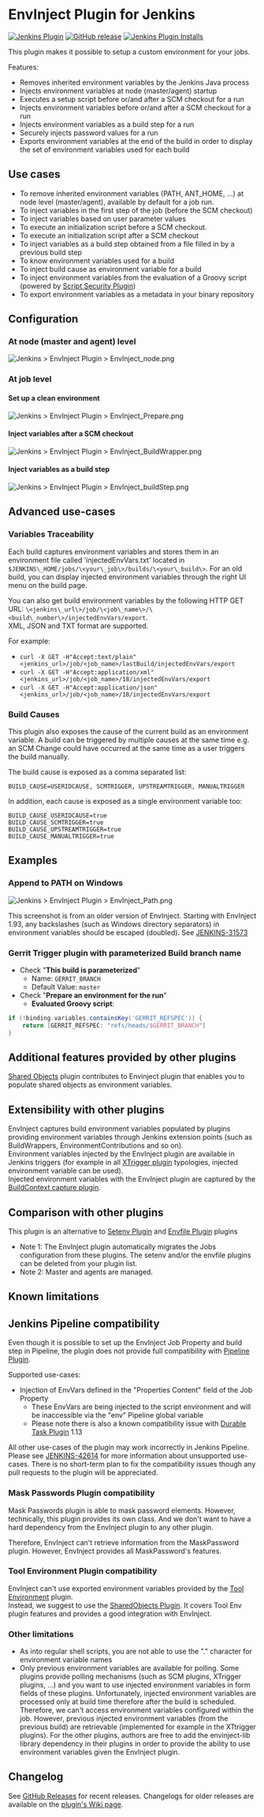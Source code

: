 # EnvInject Plugin for Jenkins

[![Jenkins Plugin](https://img.shields.io/jenkins/plugin/v/envinject.svg)](https://plugins.jenkins.io/envinject)
[![GitHub release](https://img.shields.io/github/release/jenkinsci/envinject-plugin.svg?label=release)](https://github.com/jenkinsci/envinject-plugin/releases/latest)
[![Jenkins Plugin Installs](https://img.shields.io/jenkins/plugin/i/envinject.svg?color=blue)](https://plugins.jenkins.io/envinject)

This plugin makes it possible to setup a custom environment for your jobs.

Features:
* Removes inherited environment variables by the Jenkins Java process
* Injects environment variables at node (master/agent) startup
* Executes a setup script before or/and after a SCM checkout for a run
* Injects environment variables before or/and after a SCM checkout for a run
* Injects environment variables as a build step for a run
* Securely injects password values for a run
* Exports environment variables at the end of the build in order to display the set of environment variables used for each build

## Use cases

-   To remove inherited environment variables (PATH, ANT\_HOME, ...) at
    node level (master/agent), available by default for a job run.
-   To inject variables in the first step of the job (before the SCM
    checkout)
-   To inject variables based on user parameter values
-   To execute an initialization script before a SCM checkout.
-   To execute an initialization script after a SCM checkout
-   To inject variables as a build step obtained from a file filled in
    by a previous build step
-   To know environment variables used for a build
-   To inject build cause as environment variable for a build
-   To inject environment variables from the evaluation of a Groovy
    script (powered by [Script Security
    Plugin](https://wiki.jenkins.io/display/JENKINS/Script+Security+Plugin))
-   To export environment variables as a metadata in your binary
    repository

## Configuration

### At node (master and agent) level

![](docs/images/a0fe189750e157d60b0a0f6ef844ca9221a1269d.png "Jenkins > EnvInject Plugin > EnvInject_node.png")

### At job level

#### Set up a clean environment

![](docs/images/561833e712b15bbcf3008bf7a34b468608f6c35b.png "Jenkins > EnvInject Plugin > EnvInject_Prepare.png")

#### Inject variables after a SCM checkout

![](docs/images/f6ac7022302083d1e8359babf478bacc1c70f926.png "Jenkins > EnvInject Plugin > EnvInject_BuildWrapper.png")

#### Inject variables as a build step

![](docs/images/0e0feead5d341176a406f68395e6f9df8b09a390.png "Jenkins > EnvInject Plugin > EnvInject_buildStep.png")

## Advanced use-cases

### Variables Traceability

Each build captures environment variables and stores them in an environment file called 'injectedEnvVars.txt' located in  
`$JENKINS\_HOME/jobs/\<your\_job\>/builds/\<your\_build\>`.
For an old build, you can display injected environment variables through the right UI menu on the build page.

You can also get build environment variables by the following HTTP GET URL:
`\<jenkins\_url\>/job/\<job\_name\>/\<build\_number\>/injectedEnvVars/export`.  
XML, JSON and TXT format are supported.  

For example:

-   `curl -X GET -H"Accept:text/plain" <jenkins_url>/job/<job_name>/lastBuild/injectedEnvVars/export`
-   `curl -X GET -H"Accept:application/xml" <jenkins_url>/job/<job_name>/18/injectedEnvVars/export`
-   `curl -X GET -H"Accept:application/json" <jenkins_url>/job/<job_name>/18/injectedEnvVars/export`

### Build Causes

This plugin also exposes the cause of the current build as an environment variable.
A build can be triggered by multiple causes at the same time e.g. an SCM Change could have occurred at the same time as a user triggers the build manually.

The build cause is exposed as a comma separated list:

```
BUILD_CAUSE=USERIDCAUSE, SCMTRIGGER, UPSTREAMTRIGGER, MANUALTRIGGER
```

In addition, each cause is exposed as a single environment variable too:

```
BUILD_CAUSE_USERIDCAUSE=true
BUILD_CAUSE_SCMTRIGGER=true
BUILD_CAUSE_UPSTREAMTRIGGER=true
BUILD_CAUSE_MANUALTRIGGER=true
```

## Examples

### Append to PATH on Windows

![](docs/images/ca90953a80d9748b1f558ddcb4e7fb27354dd1b2.png "Jenkins > EnvInject Plugin > EnvInject_Path.png")

This screenshot is from an older version of EnvInject. Starting with EnvInject 1.93, any backslashes (such as Windows directory separators) in environment variables should be escaped (doubled).
See [JENKINS-31573](https://issues.jenkins-ci.org/browse/JENKINS-31573)

### Gerrit Trigger plugin with parameterized Build branch name

-   Check "**This build is parameterized**"
    -   Name: `GERRIT_BRANCH`
    -   Default Value: `master`
-   Check "**Prepare an environment for the run**"
    -   **Evaluated Groovy script**:

```groovy
if (!binding.variables.containsKey('GERRIT_REFSPEC')) {
    return [GERRIT_REFSPEC: "refs/heads/$GERRIT_BRANCH"]
}
```

## Additional features provided by other plugins

[Shared Objects](https://wiki.jenkins.io/display/JENKINS/SharedObjects+Plugin) plugin contributes to Envinject plugin that enables you to populate shared objects as environment variables.

## Extensibility with other plugins

EnvInject captures build environment variables populated by plugins providing environment variables through Jenkins extension points 
(such as BuildWrappers, EnvironmentContributions and so on).  
Environment variables injected by the EnvInject plugin are available in Jenkins triggers
(for example in all [XTrigger
plugin](https://wiki.jenkins.io/display/JENKINS/XTrigger+Plugin) typologies, injected environment variable can be used).  
Injected environment variables with the EnvInject plugin are captured by the [BuildContext capture plugin](https://wiki.jenkins.io/display/JENKINS/BuildContextCapture+Plugin).


## Comparison with other plugins

This plugin is an alternative to [Setenv
Plugin](https://wiki.jenkins.io/display/JENKINS/Setenv+Plugin) and
[Envfile Plugin](https://wiki.jenkins.io/display/JENKINS/Envfile+Plugin) plugins  

* Note 1: The EnvInject plugin automatically migrates the Jobs configuration from these plugins.
The setenv and/or the envfile plugins can be deleted from your plugin list.  
* Note 2: Master and agents are managed.

## Known limitations

## Jenkins Pipeline compatibility

Even though it is possible to set up the EnvInject Job Property and
build step in Pipeline, the plugin does not provide full compatibility
with [Pipeline
Plugin](https://wiki.jenkins.io/display/JENKINS/Pipeline+Plugin).

Supported use-cases:

-   Injection of EnvVars defined in the "Properties Content" field of
    the Job Property
    -   These EnvVars are being injected to the script environment and will be inaccessible via the "env" Pipeline global variable
    -   Please note there is also a known compatibility issue with [Durable Task
        Plugin](https://wiki.jenkins.io/display/JENKINS/Durable+Task+Plugin) 1.13

All other use-cases of the plugin may work incorrectly in Jenkins Pipeline.
Please
see [JENKINS-42614](https://issues.jenkins-ci.org/browse/JENKINS-42614) for more information about unsupported use-cases.
There is no short-term plan to fix the compatibility issues though any pull requests to the plugin will be appreciated.

### Mask Passwords Plugin compatibility

Mask Passwords plugin is able to mask password elements. 
However, technically, this plugin provides its own class.
And we don't want to have a hard dependency from the EnvInject plugin to any other plugin.

Therefore, EnvInject can't retrieve information from
the MaskPassword plugin.
However, EnvInject provides all MaskPassword's features.

### Tool Environment Plugin compatibility

EnvInject can't use exported environment variables provided by the [Tool Environment](https://wiki.jenkins.io/display/JENKINS/Tool+Environment+Plugin) plugin.  
Instead, we suggest to use the [SharedObjects Plugin](https://wiki.jenkins.io/display/JENKINS/SharedObjects+Plugin).
It covers Tool Env plugin features and provides a good integration with EnvInject.

### Other limitations

-   As into regular shell scripts, you are not able to use the "." character for environment variable names
-   Only previous environment variables are available for polling.
    Some plugins provide polling mechanisms (such as SCM plugins, XTrigger plugins, ...) and you want to use injected environment variables in form fields of these plugins.
    Unfortunately, injected environment variables are processed only at build time therefore after the build is scheduled.
    Therefore, we can't access environment variables configured within the job.
    However, previous injected environment variables (from the previous build) are retrievable
    (implemented for example in the XTtrigger plugins). 
    For the other plugins, authors are free to add the envinject-lib library
    dependency in their plugins in order to provide the ability to use environment variables given the EnvInject plugin.

## Changelog

See [GitHub Releases](https://github.com/jenkinsci/envinject-plugin/releases) for recent releases.
Changelogs for older releases are available on the [plugin's Wiki page](https://wiki.jenkins.io/display/JENKINS/EnvInject+Plugin#EnvInjectPlugin-Changelog).
